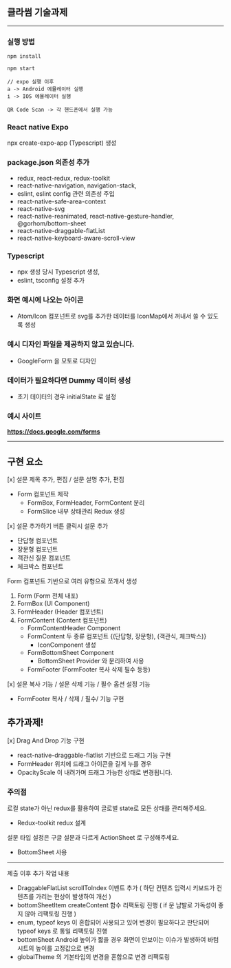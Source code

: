 ## 클라썸 기술과제

---

### 실행 방법

```
npm install
```

```
npm start
```

```
// expo 실행 이후
a -> Android 에뮬레이터 실행
i -> IOS 에뮬레이터 실행

QR Code Scan -> 각 핸드폰에서 실행 가능
```

### React native Expo

npx create-expo-app (Typescript) 생성

### package.json 의존성 추가

- redux, react-redux, redux-toolkit
- react-native-navigation, navigation-stack,
- eslint, eslint config 관련 의존성 주입
- react-native-safe-area-context
- react-native-svg
- react-native-reanimated, react-native-gesture-handler, @gorhom/bottom-sheet
- react-native-draggable-flatList
- react-native-keyboard-aware-scroll-view

### Typescript

- npx 생성 당시 Typescript 생성,
- eslint, tsconfig 설정 추가

### 화면 예시에 나오는 아이콘

- Atom/Icon 컴포넌트로 svg를 추가한 데이터를 IconMap에서 꺼내서 쓸 수 있도록 생성

### 예시 디자인 파일을 제공하지 않고 있습니다.

- GoogleForm 을 모토로 디자인


### 데이터가 필요하다면 Dummy 데이터 생성

- 초기 데이터의 경우 initialState 로 설정

### 예시 사이트
**https://docs.google.com/forms**

----

## 구현 요소

[x] 설문 제목 추가, 편집 / 설문 설명 추가, 편집
- Form 컴포넌트 제작
  - FormBox, FormHeader, FormContent 분리
  - FormSlice 내부 상태관리 Redux 생성


[x] 설문 추가하기 버튼 클릭시 설문 추가
- 단답형 컴포넌트
- 장문형 컴포넌트
- 객관신 질문 컴포넌트
- 체크박스 컴포넌트

Form 컴포넌트 기반으로 여러 유형으로 쪼개서 생성
1. Form (Form 전체 내포)
2. FormBox (UI Component)
3. FormHeader (Header 컴포넌트)
4. FormContent (Content 컴포넌트)
   - FormContentHeader Component
   - FormContent 두 종류 컴포넌트 {(단답형, 장문형), (객관식, 체크박스)}
     - IconComponent 생성
   - FormBottomSheet Component
     - BottomSheet Provider 와 분리하여 사용
   - FormFooter (FormFooter 복사 삭제 필수 등등)

[x] 설문 복사 기능 / 설문 삭제 기능  / 필수 옵션 설정 기능
- FormFooter 복사 / 삭제 / 필수/ 기능 구현

## **추가과제!**

[x] Drag And Drop 기능 구현
- react-native-draggable-flatlist 기반으로 드래그 기능 구현
- FormHeader 위치에 드래그 아이콘을 길게 누를 경우
- OpacityScale 이 내려가며 드래그 가능한 상태로 변경됩니다.

### 주의점

로컬 state가 아닌 redux를 활용하여 글로벌 state로 모든 상태를 관리해주세요.

- Redux-toolkit redux 설계

설문 타입 설정은 구글 설문과 다르게 ActionSheet 로 구성해주세요.

- BottomSheet 사용

---

제출 이후 추가 작업 내용

- DraggableFlatList scrollToIndex 이벤트 추가 ( 하단 컨텐츠 입력시 키보드가 컨텐츠를 가리는 현상이 발생하여 개선 )
- bottomSheetItem createContent 함수 리팩토링 진행 ( if 문 남발로 가독성이 좋지 않아 리팩토링 진행 )
- enum, typeof keys 이 혼합되어 사용되고 있어 변경이 필요하다고 판단되어 typeof keys 로 통일 리팩토링 진행
- bottomSheet Android 높이가 짧을 경우 화면이 안보이는 이슈가 발생하여 바텀시트의 높이를 고정값으로 변경
- globalTheme 의 기본타입의 변경을 혼합으로 변경 리팩토링




